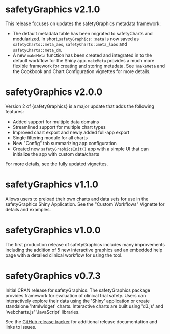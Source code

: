 # safetyGraphics v2.1.0

This release focuses on updates the safetyGraphics metadata framework:

- The default metadata table has been migrated to safetyCharts and modularized. In short,`safetyGraphics::meta` is now saved as `safetyCharts::meta_aes`, `safetyCharts::meta_labs` and `safetyCharts::meta_dm`.
- A new `makeMeta` function has been created and integrated in to the default workflow for the Shiny app. `makeMeta` provides a much more flexible framework for creating and storing metadata. See `?makeMeta` and the Cookbook and Chart Configuration vignettes for more details.

# safetyGraphics v2.0.0

Version 2 of {safetyGraphics} is a major update that adds the following features: 

- Added support for multiple data domains 
- Streamlined support for multiple chart types 
- Improved chart export and newly added full-app export
- Single filtering module for all charts
- New "Config" tab summarizing app configuration
- Created new `safetyGraphicsInit()` app with a simple UI that can initialize the app with custom data/charts

For more details, see the fully updated vignettes.

# safetyGraphics v1.1.0

Allows users to preload their own charts and data sets for use in the safetyGraphics Shiny Application. See the "Custom Workflows" Vignette for details and examples. 

# safetyGraphics v1.0.0

The first production release of safetyGraphics includes many improvements including the addition of 5 new interactive graphics and an embedded help page with a detailed clinical workflow for using the tool. 

# safetyGraphics v0.7.3

Initial CRAN release for safetyGraphics. The safetyGraphics package provides framework for evaluation of clinical trial safety. Users can interactively explore their data using the 'Shiny' application or create standalone 'htmlwidget' charts. Interactive charts are built using 'd3.js' and 'webcharts.js' 'JavaScript' libraries.

See the [GitHub release tracker](https://github.com/safetyGraphics/safetyGraphics/releases) for additional release documentation and links to issues. 